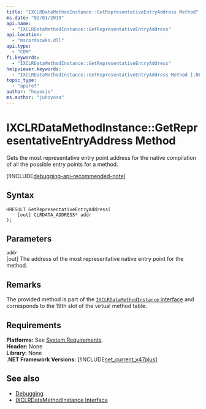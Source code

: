 ```yaml
---
title: "IXCLRDataMethodInstance::GetRepresentativeEntryAddress Method"
ms.date: "02/01/2019"
api.name:
  - "IXCLRDataMethodInstance::GetRepresentativeEntryAddress"
api.location:
  - "mscordacwks.dll"
api.type:
  - "COM"
f1.keywords:
  - "IXCLRDataMethodInstance::GetRepresentativeEntryAddress"
helpviewer.keywords:
  - "IXCLRDataMethodInstance::GetRepresentativeEntryAddress Method [.NET Framework debugging]"
topic_type:
  - "apiref"
author: "hoyosjs"
ms.author: "juhoyosa"
---
```

# IXCLRDataMethodInstance::GetRepresentativeEntryAddress Method

Gets the most representative entry point address for the native compilation of all the possible entry points for a method.

[!INCLUDE[debugging-api-recommended-note](../../../../includes/debugging-api-recommended-note.md)]

## Syntax

```
HRESULT GetRepresentativeEntryAddress(
    [out] CLRDATA_ADDRESS* addr
);
```

## Parameters

`addr`\
[out] The address of the most representative native entry point for the method.

## Remarks

The provided method is part of the [`IXCLRDataMethodInstance` interface](ixclrdatamethodinstance-interface.md) and corresponds to the 19th slot of the virtual method table.

## Requirements

**Platforms:** See [System Requirements](../../../../docs/framework/get-started/system-requirements.md).  
**Header:** None  
**Library:** None  
**.NET Framework Versions:** [!INCLUDE[net_current_v47plus](../../../../includes/net-current-v47plus.md)]  

## See also

- [Debugging](index.md)
- [IXCLRDataMethodInstance Interface](ixclrdatamethodinstance-interface.md)
